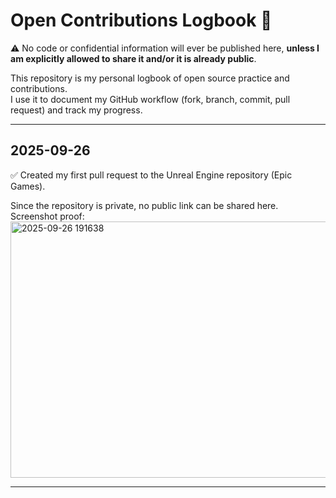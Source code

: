 # Open Contributions Logbook 📓

⚠️ No code or confidential information will ever be published here, **unless I am explicitly allowed to share it and/or it is already public**.

This repository is my personal logbook of open source practice and contributions.  
I use it to document my GitHub workflow (fork, branch, commit, pull request) and track my progress.  

---

## 2025-09-26
✅ Created my first pull request to the Unreal Engine repository (Epic Games).  

Since the repository is private, no public link can be shared here.  
Screenshot proof:  
    <img width="710" height="410" alt="2025-09-26 191638" src="https://github.com/user-attachments/assets/92b24b52-670d-4092-bd35-342f310a5f2c" />

---

